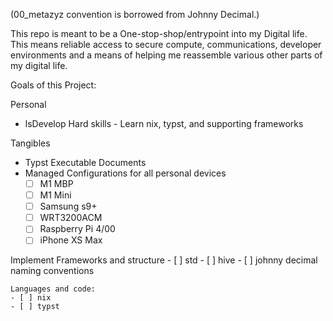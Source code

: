 
(00_metazyz convention is borrowed from Johnny Decimal.)

This repo is meant to be a One-stop-shop/entrypoint into my Digital life. 
This means reliable access to secure compute, communications, developer environments and a means of helping me reassemble various other parts of my digital life. 

Goals of this Project:

Personal
 - lsDevelop Hard skills - Learn nix, typst, and supporting frameworks

Tangibles
 - Typst Executable Documents
 - Managed Configurations for all personal devices 
    - [ ] M1 MBP
    - [ ] M1 Mini
    - [ ] Samsung s9+
    - [ ] WRT3200ACM
    - [ ] Raspberry Pi 4/00
    - [ ] iPhone XS Max

Implement 
    Frameworks and structure
    - [ ] std
    - [ ] hive
    - [ ] johnny decimal naming conventions

    Languages and code:
    - [ ] nix
    - [ ] typst

